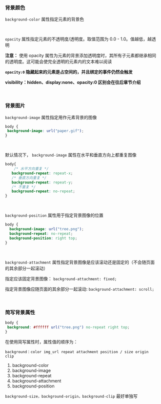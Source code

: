 ### 背景颜色

```background-color``` 属性指定元素的背景色

<br>

```opacity``` 属性指定元素的不透明度/透明度。取值范围为 0.0 - 1.0。值越低，越透明

**注意：** 使用 opacity 属性为元素的背景添加透明度时，其所有子元素都继承相同的透明度。这可能会使完全透明的元素内的文本难以阅读

**```opacity:0``` 隐藏起来的元素是占空间的，并且绑定的事件仍然会触发**

**visibility：hidden、display:none、opacity:0 区别会在往后章节介绍**

<br>

### 背景图片

```background-image``` 属性指定用作元素背景的图像

 ``` css
body {
  background-image: url("paper.gif");
}
 ```

 <br>

默认情况下， ```background-image``` 属性在水平和垂直方向上都重复图像

 ```css
 body{
     /* 水平方向重复 */
    background-repeat: repeat-x;
    /* 垂直方向重复 */
    background-repeat: repeat-y;
    /* 不重复 */
    background-repeat: no-repeat;
 }
 ```

 <br>

```background-position``` 属性用于指定背景图像的位置

```css
body {
  background-image: url("tree.png");
  background-repeat: no-repeat;
  background-position: right top;
}
 ```

<br>

```background-attachment``` 属性指定背景图像是应该滚动还是固定的（不会随页面的其余部分一起滚动）

指定应该固定背景图像： ```background-attachment: fixed;```

指定背景图像应随页面的其余部分一起滚动:
```background-attachment: scroll;```

<br>

### 简写背景属性

 ```css
body {
  background: #ffffff url("tree.png") no-repeat right top;
}
```

在使用简写属性时，属性值的顺序为：

```background：color img_url repeat attachment position / size origin clip```

1. background-color
2. background-image
3. background-repeat
4. background-attachment
5. background-position

```background-size，background-origin，background-clip``` 最好单独写



